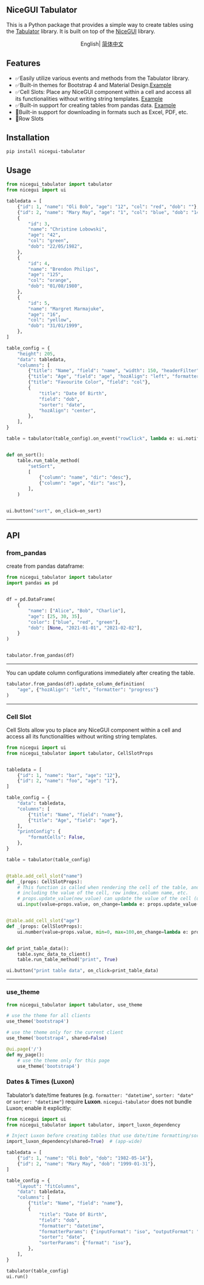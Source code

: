 ## NiceGUI Tabulator

This is a Python package that provides a simple way to create tables using the [Tabulator](https://github.com/olifolkerd/tabulator) library. It is built on top of the [NiceGUI](https://github.com/zauberzeug/nicegui) library.


<div align="center">

English| [简体中文](./README.zh-CN.md)

</div>

## Features

- ✅Easily utilize various events and methods from the Tabulator library.
- ✅Built-in themes for Bootstrap 4 and Material Design.[Example](#use_theme)
- ✅Cell Slots: Place any NiceGUI component within a cell and access all its functionalities without writing string templates. [Example](#cell-slot)
- ✅Built-in support for creating tables from pandas data. [Example](#from_pandas)
- 🔲Built-in support for downloading in formats such as Excel, PDF, etc.
- 🔲Row Slots


## Installation

```
pip install nicegui-tabulator
```

## Usage

```python
from nicegui_tabulator import tabulator
from nicegui import ui

tabledata = [
    {"id": 1, "name": "Oli Bob", "age": "12", "col": "red", "dob": ""},
    {"id": 2, "name": "Mary May", "age": "1", "col": "blue", "dob": "14/05/1982"},
    {
        "id": 3,
        "name": "Christine Lobowski",
        "age": "42",
        "col": "green",
        "dob": "22/05/1982",
    },
    {
        "id": 4,
        "name": "Brendon Philips",
        "age": "125",
        "col": "orange",
        "dob": "01/08/1980",
    },
    {
        "id": 5,
        "name": "Margret Marmajuke",
        "age": "16",
        "col": "yellow",
        "dob": "31/01/1999",
    },
]

table_config = {
    "height": 205,  
    "data": tabledata, 
    "columns": [  
        {"title": "Name", "field": "name", "width": 150, "headerFilter": "input"},
        {"title": "Age", "field": "age", "hozAlign": "left", "formatter": "progress"},
        {"title": "Favourite Color", "field": "col"},
        {
            "title": "Date Of Birth",
            "field": "dob",
            "sorter": "date",
            "hozAlign": "center",
        },
    ],
}

table = tabulator(table_config).on_event("rowClick", lambda e: ui.notify(e))


def on_sort():
    table.run_table_method(
        "setSort",
        [
            {"column": "name", "dir": "desc"},
            {"column": "age", "dir": "asc"},
        ],
    )


ui.button("sort", on_click=on_sort)

```

---

## API

### from_pandas
create from pandas dataframe:

```python
from nicegui_tabulator import tabulator
import pandas as pd


df = pd.DataFrame(
    {
        "name": ["Alice", "Bob", "Charlie"],
        "age": [25, 30, 35],
        "color": ["blue", "red", "green"],
        "dob": [None, "2021-01-01", "2021-02-02"],
    }
)


tabulator.from_pandas(df)
```

---

You can update column configurations immediately after creating the table.


```python
tabulator.from_pandas(df).update_column_definition(
    "age", {"hozAlign": "left", "formatter": "progress"}
)
```


---

### Cell Slot

Cell Slots allow you to place any NiceGUI component within a cell and access all its functionalities without writing string templates.

```python
from nicegui import ui
from nicegui_tabulator import tabulator, CellSlotProps


tabledata = [
    {"id": 1, "name": "bar", "age": "12"},
    {"id": 2, "name": "foo", "age": "1"},
]

table_config = {
    "data": tabledata,
    "columns": [
        {"title": "Name", "field": "name"},
        {"title": "Age", "field": "age"},
    ],
    "printConfig": {
        "formatCells": False,
    },
}

table = tabulator(table_config)


@table.add_cell_slot("name")
def _(props: CellSlotProps):
    # This function is called when rendering the cell of the table, and it receives the properties of the cell,
    # including the value of the cell, row index, column name, etc.
    # props.update_value(new_value) can update the value of the cell (updates server-side only, the client needs to manually refresh `sync_data_to_client`).
    ui.input(value=props.value, on_change=lambda e: props.update_value(e.value))


@table.add_cell_slot("age")
def _(props: CellSlotProps):
    ui.number(value=props.value, min=0, max=100,on_change=lambda e: props.update_value(e.value))


def print_table_data():
    table.sync_data_to_client()
    table.run_table_method("print", True)

ui.button("print table data", on_click=print_table_data)
```

---

### use_theme

```python
from nicegui_tabulator import tabulator, use_theme

# use the theme for all clients
use_theme('bootstrap4')

# use the theme only for the current client
use_theme('bootstrap4', shared=False)

@ui.page('/')
def my_page():
    # use the theme only for this page
    use_theme('bootstrap4')
```


### Dates & Times (Luxon)

Tabulator’s date/time features (e.g. `formatter: "datetime"`, `sorter: "date"` or `sorter: "datetime"`)
require **Luxon**. `nicegui-tabulator` does not bundle Luxon; enable it explicitly:

```python
from nicegui import ui
from nicegui_tabulator import tabulator, import_luxon_dependency

# Inject Luxon before creating tables that use date/time formatting/sorting
import_luxon_dependency(shared=True)  # (app-wide)

tabledata = [
    {"id": 1, "name": "Oli Bob", "dob": "1982-05-14"},
    {"id": 2, "name": "Mary May", "dob": "1999-01-31"},
]

table_config = {
    "layout": "fitColumns",
    "data": tabledata,
    "columns": [
        {"title": "Name", "field": "name"},
        {
            "title": "Date Of Birth",
            "field": "dob",
            "formatter": "datetime",
            "formatterParams": {"inputFormat": "iso", "outputFormat": "dd/MM/yyyy"},
            "sorter": "date",
            "sorterParams": {"format": "iso"},
        },
    ],
}

tabulator(table_config)
ui.run()
